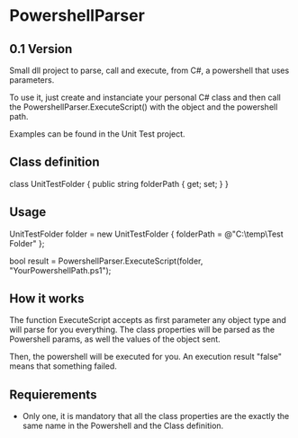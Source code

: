 # PowershellParser
0.1 Version
-----------
Small dll project to parse, call and execute, from C#, a powershell that uses parameters.

To use it, just create and instanciate your personal C# class and then call the PowershellParser.ExecuteScript() with the object and the powershell path.

Examples can be found in the Unit Test project.

Class definition
----------------
class UnitTestFolder
{
    public string folderPath { get; set; }
}


Usage
-----

UnitTestFolder folder = new UnitTestFolder
{
    folderPath = @"C:\temp\Test Folder"
};

bool result = PowershellParser.ExecuteScript(folder, "YourPowershellPath.ps1");

How it works
------------
The function ExecuteScript accepts as first parameter any object type and will parse for you everything. The class properties will be parsed as the Powershell params, as well the values of the object sent.

Then, the powershell will be executed for you. An execution result "false" means that something failed.

Requierements
-------------
- Only one, it is mandatory that all the class properties are the exactly the same name in the Powershell and the Class definition.
